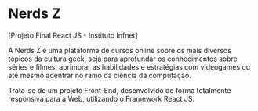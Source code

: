 # Nerds Z

[Projeto Final React JS - Instituto Infnet]

A Nerds Z é uma plataforma de cursos online sobre os mais diversos tópicos da cultura geek, seja para aprofundar os conhecimentos sobre séries e filmes, aprimorar as habilidades e estratégias com videogames ou até mesmo adentrar no ramo da ciência da computação.

Trata-se de um projeto Front-End, desenvolvido de forma totalmente responsiva para a Web, utilizando o Framework React JS.